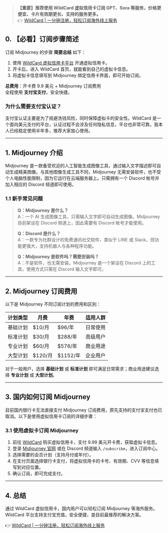> **【重要】推荐使用 WildCard 虚拟信用卡订阅 GPT、Sora 等服务，价格更便宜、卡片有效期更长、支持的服务更多。**  
> 👉 [WildCard | 一分钟注册，轻松订阅海外线上服务](https://bit.ly/bewildcard)

## 0. 【必看】订阅步骤简述

订阅 Midjourney 的步骤 **简要总结** 如下：

1. 使用 [WildCard 虚拟信用卡平台](https://bit.ly/bewildcard) 开通虚拟信用卡。
2. 开卡后，进入 WildCard 首页，就能看到自己的虚拟卡信息。
3. 将虚拟卡信息填写到 Midjourney 绑定信用卡界面，即可开始订阅。

**总费用**：开卡费 9.9 美元 + Midjourney 订阅费用  
全程使用 **支付宝支付**，安全快捷。

### 为什么需要支付宝认证？

支付宝认证主要是为了规避洗钱风险，同时保障虚拟卡的安全性。WildCard 是一个面向美元支付的平台，认证过程不会涉及任何隐私信息，平台也非常可靠。我本人已经稳定使用半年多，推荐大家放心使用。

---

## 1. Midjourney 介绍

Midjourney 是一款备受欢迎的人工智能生成图像工具，通过输入文字描述即可自动生成精美图像。与其他图像生成工具不同，Midjourney 无需安装软件，也不受个人电脑性能限制，因为它运行在云端服务器上。只需拥有一个 Discord 帐号并加入相应的 Discord 频道即可使用。

### 1.1 新手常见问题

> **Q：Midjourney 是什么？**  
> A：一个 AI 生成图像工具，只需输入文字即可自动生成图像。Midjourney 目前架设在 Discord 频道上，因此需要有 Discord 帐号才能使用。  
>   
> **Q：Discord 是什么？**  
> A：一款专为社群设计的免费通讯社交软件，类似于 LINE 或 Slack，但功能更强大，支持机器人与各种程序功能。  
>   
> **Q：Midjourney 是软件吗？需要安装吗？**  
> A：不是软件，也无需安装。Midjourney 是一个架设在 Discord 上的工具，使用方式只需在 Discord 输入文字即可。

---

## 2. Midjourney 订阅费用

以下是 Midjourney 不同订阅计划的费用和区别：

| 计划类型   | 月费       | 年费       | 适用人群         |
|------------|------------|------------|------------------|
| 基础计划   | $10/月     | $96/年     | 日常使用         |
| 标准计划   | $30/月     | $288/年    | 高级用户         |
| 专业计划   | $60/月     | $576/年    | 商业用途         |
| 大型计划   | $120/月    | $1152/年   | 企业用户         |

对于一般用户，选择 **基础计划** 或 **标准计划** 即可满足日常需求；商业用途建议选择 **专业计划** 或 **大型计划**。

---

## 3. 国内如何订阅 Midjourney

目前国内银行卡无法直接支付 Midjourney 订阅费用，原先支持的支付宝支付也已取消。以下是使用虚拟信用卡订阅的详细步骤：

### 3.1 使用虚拟卡订阅 Midjourney

1. 前往 [WildCard](https://bit.ly/bewildcard) 购买虚拟信用卡，支付 9.99 美元开卡费，获取虚拟卡信息。
2. 登录 [Midjourney 官网](https://www.midjourney.com/explore) 或在 Discord 频道输入 `/subscribe`，进入订阅中心。
3. 选择需要的会员计划（支持月付或年付）。
4. 在支付页面选择银行卡支付，将虚拟信用卡的卡号、有效期、CVV 等信息填写到对应位置。
5. 确认订阅，即可完成支付。

---

## 4. 总结

通过 WildCard 虚拟信用卡，国内用户可以轻松订阅 Midjourney 等海外服务。WildCard 平台支持支付宝充值，安全便捷，是目前最推荐的解决方案。

👉 [WildCard | 一分钟注册，轻松订阅海外线上服务](https://bit.ly/bewildcard)